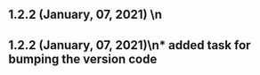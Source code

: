 ## 1.2.2 (January, 07, 2021) \n
## 1.2.2 (January, 07, 2021)\n* added task for bumping the version code
